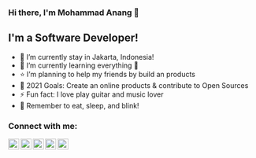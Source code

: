 ### Hi there, I'm Mohammad Anang 👋

## I'm a Software Developer!
- 🔭 I’m currently stay in Jakarta, Indonesia!
- 🌱 I’m currently learning everything 🤣
- ⭐ I’m planning to help my friends by build an products
- 🥅 2021 Goals: Create an online products & contribute to Open Sources
- ⚡ Fun fact: I love play guitar and music lover
- 🎵 Remember to eat, sleep, and blink!

### Connect with me:

<!-- [<img align="left" style="color: #fff;" alt="Apollo16 Team" width="22px" src="https://raw.githubusercontent.com/iconic/open-iconic/master/svg/globe.svg" />][website] -->
[<img align="left" style="color: #fff;" alt="Mohammad Anang | YouTube" width="22px" src="https://cdn.jsdelivr.net/npm/simple-icons@v3/icons/youtube.svg" />][youtube]
[<img align="left" style="color: #fff;" alt="Mohammad Anang | LinkedIn" width="22px" src="https://cdn.jsdelivr.net/npm/simple-icons@v3/icons/linkedin.svg" />][linkedin]
[<img align="left" style="color: #fff;" alt="Mohammad Anang | Instagram" width="22px" src="https://cdn.jsdelivr.net/npm/simple-icons@v3/icons/instagram.svg" />][instagram]
[<img align="left" style="color: #fff;" alt="Mohammad Anang's DEV Profile" width="22px" src="https://d2fltix0v2e0sb.cloudfront.net/dev-badge.svg" />][dev]
[<img align="left" style="color: #fff;" alt="Mohammad Anang | Twitter" width="22px" src="https://cdn.jsdelivr.net/npm/simple-icons@v3/icons/twitter.svg" />][twitter]

<br />

<!-- ### Languages and Tools:

[<img align="left" alt="Visual Studio Code" width="26px" src="https://raw.githubusercontent.com/github/explore/80688e429a7d4ef2fca1e82350fe8e3517d3494d/topics/visual-studio-code/visual-studio-code.png" />][website]
[<img align="left" alt="PHP" width="26px" src="https://raw.githubusercontent.com/github/explore/80688e429a7d4ef2fca1e82350fe8e3517d3494d/topics/php/php.png" />][website]
[<img align="left" alt="HTML5" width="26px" src="https://raw.githubusercontent.com/github/explore/80688e429a7d4ef2fca1e82350fe8e3517d3494d/topics/html/html.png" />][website]
[<img align="left" alt="CSS3" width="26px" src="https://raw.githubusercontent.com/github/explore/80688e429a7d4ef2fca1e82350fe8e3517d3494d/topics/css/css.png" />][website]
[<img align="left" alt="JavaScript" width="26px" src="https://raw.githubusercontent.com/github/explore/80688e429a7d4ef2fca1e82350fe8e3517d3494d/topics/javascript/javascript.png" />][website]
[<img align="left" alt="React" width="26px" src="https://raw.githubusercontent.com/github/explore/80688e429a7d4ef2fca1e82350fe8e3517d3494d/topics/react/react.png" />][website]
[<img align="left" alt="Vue" width="26px" src="https://raw.githubusercontent.com/github/explore/80688e429a7d4ef2fca1e82350fe8e3517d3494d/topics/vue/vue.png" />][website]
[<img align="left" alt="Node.js" width="26px" src="https://raw.githubusercontent.com/github/explore/80688e429a7d4ef2fca1e82350fe8e3517d3494d/topics/nodejs/nodejs.png" />][website]
[<img align="left" alt="Laravel" width="26px" src="https://raw.githubusercontent.com/github/explore/80688e429a7d4ef2fca1e82350fe8e3517d3494d/topics/laravel/laravel.png" />][website]
[<img align="left" alt="MySQL" width="26px" src="https://raw.githubusercontent.com/github/explore/80688e429a7d4ef2fca1e82350fe8e3517d3494d/topics/mysql/mysql.png" />][website]
[<img align="left" alt="MongoDB" width="26px" src="https://raw.githubusercontent.com/github/explore/80688e429a7d4ef2fca1e82350fe8e3517d3494d/topics/mongodb/mongodb.png" />][website]
[<img align="left" alt="Git" width="26px" src="https://raw.githubusercontent.com/github/explore/80688e429a7d4ef2fca1e82350fe8e3517d3494d/topics/git/git.png" />][website]
[<img align="left" alt="GitHub" width="26px" src="https://raw.githubusercontent.com/github/explore/78df643247d429f6cc873026c0622819ad797942/topics/github/github.png" />][website]
[<img align="left" alt="Go" width="26px" src="https://raw.githubusercontent.com/github/explore/80688e429a7d4ef2fca1e82350fe8e3517d3494d/topics/go/go.png" />][website]
[<img align="left" alt="PostgreSQL" width="26px" src="https://raw.githubusercontent.com/github/explore/80688e429a7d4ef2fca1e82350fe8e3517d3494d/topics/postgresql/postgresql.png" />][website]
[<img align="left" alt="AWS" width="26px" src="https://raw.githubusercontent.com/github/explore/80688e429a7d4ef2fca1e82350fe8e3517d3494d/topics/aws/aws.png" />][website]
 -->
<!-- <br />
<br /> -->

<!-- --- -->

<!-- ### 📺 Latest YouTube Videos -->
<!-- YOUTUBE:START -->
<!-- - [GSAP Typing Animation | Tween & Timeline Basics (2020)](https://www.youtube.com/watch?v=ZT66N5hBiCE)
- [Next Level GitHub Profile README (NEW) | How To Create An Amazing Profile ReadMe With GitHub Actions](https://www.youtube.com/watch?v=ECuqb5Tv9qI)
- [There's more to CONSOLE than .log( ) | Things you didn't know console could do!!](https://www.youtube.com/watch?v=_-bHhEGcDiQ)
- [Simple React.js User Login Authentication | Auth0](https://www.youtube.com/watch?v=MqczHS3Z2bc)
- [Top 10 VS Code Updates You Don't Know About!! (July 2020)](https://www.youtube.com/watch?v=WHBQ1szkhtI) -->
<!-- YOUTUBE:END -->

<!-- --- -->

<!-- ### 📕 Latest Blog Posts -->
<!-- BLOG-POST-LIST:START -->
<!-- - [Microinteractions: Password Validation Animation](https://dev.to/codestackr/microinteractions-password-validation-animation-5629)
- [Notion + YouTube - A Powerful Combination for Productivity](https://dev.to/codestackr/notion-youtube-a-powerful-combination-for-productivity-1def)
- [Regular Expressions (RegEx) Crash Course](https://dev.to/codestackr/regular-expressions-regex-crash-course-248n)
- [Emmet Part 2 - Advanced](https://dev.to/codestackr/emmet-part-2-advanced-4c65)
- [Deno 1.0 Released! (Easy) REST API Example](https://dev.to/codestackr/deno-1-0-released-easy-rest-api-example-2fbl) -->
<!-- BLOG-POST-LIST:END -->

<!-- <img align="left" alt="Mohammad Anang's Github Stats" src="https://github-readme-stats.codestackr.vercel.app/api?username=mohammadanang&show_icons=true&hide_border=true&count_private=true" /> -->

[website]: https://home.apollo16team.com/
[blog]: http://apollo16team.com/
[twitter]: https://twitter.com/anangm182
[youtube]: https://www.youtube.com/channel/UCKJx6n1PIpMrjx0zYQhDYRQ
[instagram]: https://instagram.com/anangm182
[linkedin]: https://www.linkedin.com/in/anangm182/
[dev]: https://dev.to/mohammadanang/
